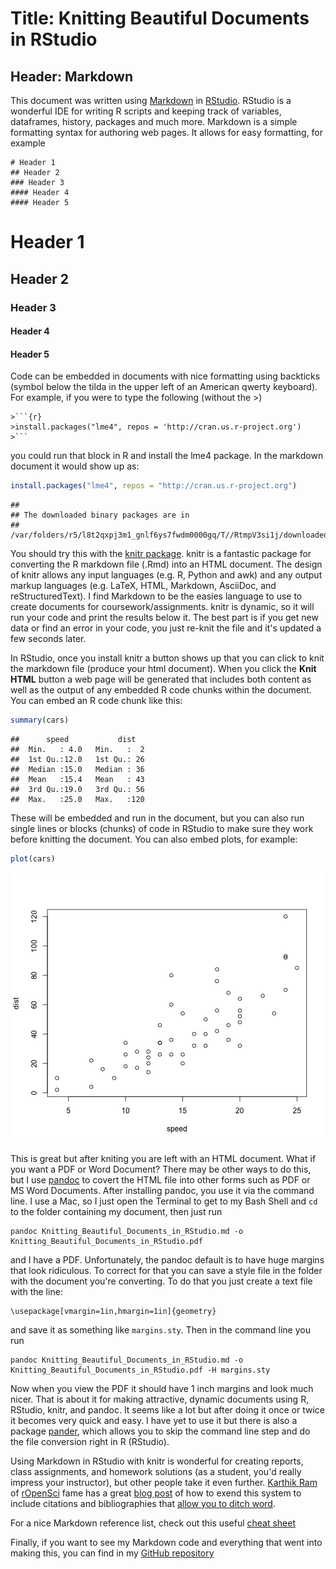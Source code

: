 Title: Knitting Beautiful Documents in RStudio
========================================================

## Header: Markdown
This document was written using [Markdown](http://daringfireball.net/projects/markdown/) in [RStudio](http://www.rstudio.com/). RStudio is a wonderful IDE for writing R scripts and keeping track of variables, dataframes, history, packages and much more. Markdown is a simple formatting syntax for authoring web pages. It allows for easy formatting, for example

```
# Header 1
## Header 2
### Header 3
#### Header 4
#### Header 5
```

# Header 1
## Header 2
### Header 3
#### Header 4
#### Header 5

Code can be embedded in documents with nice formatting using backticks (symbol below the tilda in the upper left of an American qwerty keyboard). For example, if you were to type the following (without the >)

```
>```{r}
>install.packages("lme4", repos = 'http://cran.us.r-project.org')
>```
```

you could run that block in R and install the lme4 package. In the markdown document it would show up as:


```r
install.packages("lme4", repos = "http://cran.us.r-project.org")
```

```
## 
## The downloaded binary packages are in
## 	/var/folders/r5/l8t2qxpj3m1_gnlf6ys7fwdm0000gq/T//RtmpV3si1j/downloaded_packages
```


You should try this with the [knitr package](http://yihui.name/knitr/). knitr is a fantastic package for converting the R markdown file (.Rmd) into an HTML document. The design of knitr allows any input languages (e.g. R, Python and awk) and any output markup languages (e.g. LaTeX, HTML, Markdown, AsciiDoc, and reStructuredText). I find Markdown to be the easies language to use to create documents for coursework/assignments. knitr is dynamic, so it will run your code and print the results below it. The best part is if you get new data or find an error in your code, you just re-knit the file and it's updated a few seconds later.

In RStudio, once you install knitr a button shows up that you can click to knit the markdown file (produce your html document). When you click the **Knit HTML** button a web page will be generated that includes both content as well as the output of any embedded R code chunks within the document. You can embed an R code chunk like this:


```r
summary(cars)
```

```
##      speed           dist    
##  Min.   : 4.0   Min.   :  2  
##  1st Qu.:12.0   1st Qu.: 26  
##  Median :15.0   Median : 36  
##  Mean   :15.4   Mean   : 43  
##  3rd Qu.:19.0   3rd Qu.: 56  
##  Max.   :25.0   Max.   :120
```


These will be embedded and run in the document, but you can also run single lines or blocks (chunks) of code in RStudio to make sure they work before knitting the document. You can also embed plots, for example:


```r
plot(cars)
```

![plot of chunk unnamed-chunk-3](figure/unnamed-chunk-3.png) 


This is great but after kniting you are left with an HTML document. What if you want a PDF or Word Document? There may be other ways to do this, but I use [pandoc](http://johnmacfarlane.net/pandoc/) to covert the HTML file into other forms such as PDF or MS Word Documents. After installing pandoc, you use it via the command line. I use a Mac, so I just open the Terminal to get to my Bash Shell and `cd` to the folder containing my document, then just run

```
pandoc Knitting_Beautiful_Documents_in_RStudio.md -o Knitting_Beautiful_Documents_in_RStudio.pdf
```

and I have a PDF. Unfortunately, the pandoc default is to have huge margins that look ridiculous. To correct for that you can save a style file in the folder with the document you're converting. To do that you just create a text file with the line:

```
\usepackage[vmargin=1in,hmargin=1in]{geometry}
```

and save it as something like `margins.sty`. Then in the command line you run

```
pandoc Knitting_Beautiful_Documents_in_RStudio.md -o Knitting_Beautiful_Documents_in_RStudio.pdf -H margins.sty
```

Now when you view the PDF it should have 1 inch margins and look much nicer. That is about it for making attractive, dynamic documents using R, RStudio, knitr, and pandoc. It seems like a lot but after doing it once or twice it becomes very quick and easy. I have yet to use it but there is also a package [pander](http://rapporter.github.io/pander/#examples), which allows you to skip the command line step and do the file conversion right in R (RStudio).

Using Markdown in RStudio with knitr is wonderful for creating reports, class assignments, and homework solutions (as a student, you'd really impress your instructor), but other people take it even further. [Karthik Ram](http://nature.berkeley.edu/~kram/) of [rOpenSci](http://ropensci.org/) fame has a great [blog post](http://inundata.org/2012/12/04/how-to-ditch-word/) of how to exend this system to include citations and bibliographies that [allow you to ditch word](http://inundata.org/2012/12/04/how-to-ditch-word/).

For a nice Markdown reference list, check out this useful [cheat sheet](https://github.com/adam-p/markdown-here/wiki/Markdown-Cheatsheet#wiki-code)

Finally, if you want to see my Markdown code and everything that went into making this, you can find in my [GitHub repository](https://github.com/djhocking/Knitting_Beautiful_Documents_in_RStudio.git)
